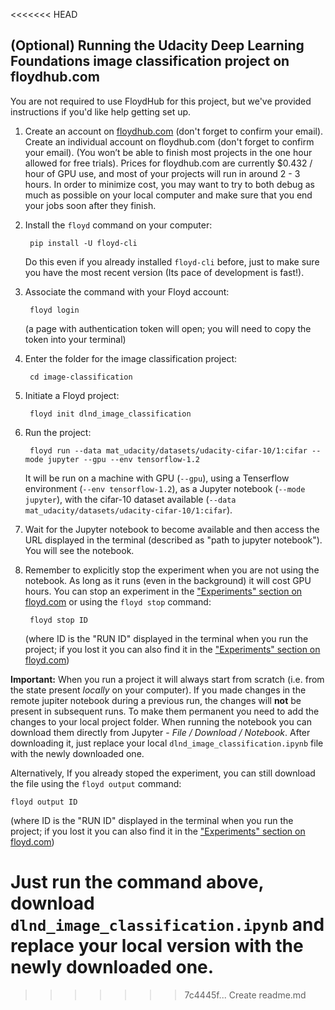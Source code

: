 <<<<<<< HEAD
## (Optional) Running the Udacity Deep Learning Foundations image classification project on floydhub.com

You are not required to use FloydHub for this project, but we've provided instructions if you'd like help getting set up.

1. Create an account on [floydhub.com](https://www.floydhub.com) (don't forget to confirm your email). Create an individual account on floydhub.com (don't forget to confirm your email). (You won’t be able to finish most projects in the one hour allowed for free trials). Prices for floydhub.com are currently $0.432 / hour of GPU use, and most of your projects will run in around 2 - 3 hours. In order to minimize cost, you may want to try to both debug as much as possible on your local computer and make sure that you end your jobs soon after they finish.

2. Install the `floyd` command on your computer:

        pip install -U floyd-cli
        
    Do this even if you already installed `floyd-cli` before, just to make sure you have the most recent version (Its pace of development is fast!).

3. Associate the command with your Floyd account:

        floyd login

    (a page with authentication token will open; you will need to copy the token into your terminal)


4. Enter the folder for the image classification project:

        cd image-classification

5. Initiate a Floyd project:

        floyd init dlnd_image_classification

6. Run the project:

        floyd run --data mat_udacity/datasets/udacity-cifar-10/1:cifar --mode jupyter --gpu --env tensorflow-1.2

    It will be run on a machine with GPU (`--gpu`), using a Tenserflow environment (`--env tensorflow-1.2`), as a Jupyter notebook (`--mode jupyter`), with the cifar-10 dataset available (`--data mat_udacity/datasets/udacity-cifar-10/1:cifar`).
    
7. Wait for the Jupyter notebook to become available and then access the URL displayed in the terminal (described as "path to jupyter notebook"). You will see the notebook.

8. Remember to explicitly stop the experiment when you are not using the notebook. As long as it runs (even in the background) it will cost GPU hours. You can stop an experiment in the ["Experiments" section on floyd.com](https://www.floydhub.com/experiments) or using the `floyd stop` command:

        floyd stop ID
 
    (where ID is the "RUN ID" displayed in the terminal when you run the project; if you lost it you can also find it in the ["Experiments" section on floyd.com](https://www.floydhub.com/experiments))
    
**Important:** When you run a project it will always start from scratch (i.e. from the state present *locally* on your computer). If you made changes in the remote jupiter notebook during a previous run, the changes will **not** be present in subsequent runs. To make them permanent you need to add the changes to your local project folder. When running the notebook you can download them directly from Jupyter - *File / Download / Notebook*. After downloading it, just replace your local `dlnd_image_classification.ipynb` file with the newly downloaded one.

Alternatively, If you already stoped the experiment, you can still download the file using the `floyd output` command:

    floyd output ID

(where ID is the "RUN ID" displayed in the terminal when you run the project; if you lost it you can also find it in the ["Experiments" section on floyd.com](https://www.floydhub.com/experiments))
    
Just run the command above, download `dlnd_image_classification.ipynb` and replace your local version with the newly downloaded one.
=======

>>>>>>> 7c4445f... Create readme.md
